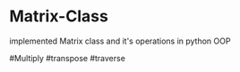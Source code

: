 # Matrix-Class

implemented Matrix class and it's operations in python OOP

#Multiply
#transpose
#traverse
